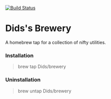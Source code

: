 [![Build Status](https://travis-ci.org/Dids/homebrew-brewery.svg?branch=master)](https://travis-ci.org/Dids/homebrew-brewery)

# Dids's Brewery

A homebrew tap for a collection of nifty utilities.

### Installation

> brew tap Dids/brewery

### Uninstallation

> brew untap Dids/brewery
